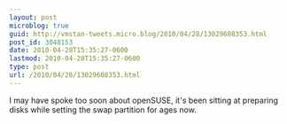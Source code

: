 ```yaml
---
layout: post
microblog: true
guid: http://vmstan-tweets.micro.blog/2010/04/28/13029608353.html
post_id: 3048153
date: 2010-04-28T15:35:27-0600
lastmod: 2010-04-28T15:35:27-0600
type: post
url: /2010/04/28/13029608353.html
---
```

I may have spoke too soon about openSUSE, it's been sitting at preparing disks while setting the swap partition for ages now.
